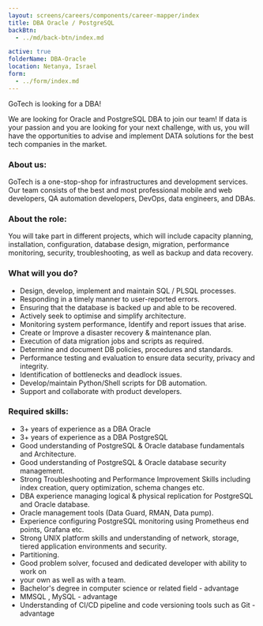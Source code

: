 ```yaml
---
layout: screens/careers/components/career-mapper/index
title: DBA Oracle / PostgreSQL
backBtn:
  - ../md/back-btn/index.md

active: true
folderName: DBA-Oracle
location: Netanya, Israel
form:
  - ../form/index.md
---
```


GoTech is looking for a DBA!

We are looking for Oracle and PostgreSQL DBA to join our team!
If data is your passion and you are looking for your next challenge, with us, you will have the opportunities to advise and implement DATA solutions for the best tech companies in the market.

### About us:

GoTech is a one-stop-shop for infrastructures and development services. Our team consists of the best and most professional mobile and web developers, QA automation developers, DevOps, data engineers, and DBAs.

### About the role:

You will take part in different projects, which will include capacity planning, installation, configuration, database design, migration, performance monitoring, security, troubleshooting, as well as backup and data recovery.

### What will you do?

- Design, develop, implement and maintain SQL / PLSQL processes.
- Responding in a timely manner to user-reported errors.
- Ensuring that the database is backed up and able to be recovered.
- Actively seek to optimise and simplify architecture.
- Monitoring system performance, Identify and report issues that arise.
- Create or Improve a disaster recovery & maintenance plan.
- Execution of data migration jobs and scripts as required.
- Determine and document DB policies, procedures and standards.
- Performance testing and evaluation to ensure data security, privacy and integrity.
- Identification of bottlenecks and deadlock issues.
- Develop/maintain Python/Shell scripts for DB automation.
- Support and collaborate with product developers.

### Required skills:

- 3+ years of experience as a DBA Oracle
- 3+ years of experience as a DBA PostgreSQL
- Good understanding of PostgreSQL & Oracle database fundamentals and Architecture.
- Good understanding of PostgreSQL & Oracle database security management.
- Strong Troubleshooting and Performance Improvement Skills including index creation, query optimization, schema changes etc.
- DBA experience managing logical & physical replication for PostgreSQL and Oracle database.
- Oracle management tools (Data Guard, RMAN, Data pump).
- Experience configuring PostgreSQL monitoring using Prometheus end points, Grafana etc.
- Strong UNIX platform skills and understanding of network, storage, tiered application environments and security.
- Partitioning.
- Good problem solver, focused and dedicated developer with ability to work on
- your own as well as with a team.
- Bachelor's degree in computer science or related field - advantage
- MMSQL , MySQL - advantage
- Understanding of CI/CD pipeline and code versioning tools such as Git - advantage
